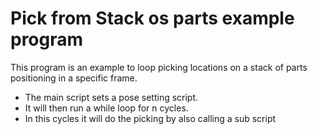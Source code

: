 # Pick from Stack os parts example program

This program is an example to loop picking locations on a stack of parts positioning in a specific frame.
- The main script sets a pose setting script.
- It will then run a while loop for n cycles.
- In this cycles it will do the picking by also calling a sub script